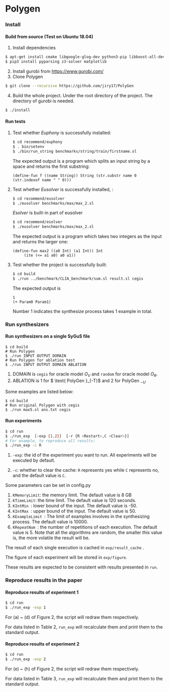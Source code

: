 # Polygen

### Install 

#### Build from source (Test on Ubuntu 18.04) 

1. Install dependencies

```bash
$ apt-get install cmake libgoogle-glog-dev python3-pip libboost-all-dev libjsoncpp-dev libboost-all-dev
$ pip3 install pyparsing z3-solver matplotlib 
```
2. Install gurobi from https://www.gurobi.com/
3. Clone Polygen 

```bash
$ git clone --recursive https://github.com/jiry17/PolyGen
```

4. Build the whole project. Under the root directory of the project. The directory of gurobi is needed. 

```bash
$ ./install
```

#### Run tests

1. Test whether *Euphony* is successfully installed:

   ```bash
   $ cd recommend/euphony
   $ . bin/setenv  
   $ ./bin/run_string benchmarks/string/train/firstname.sl
   ```

   The expected output is a program which splits an input string by a space and returns the first substring:

   ```
   (define-fun f ((name String)) String (str.substr name 0 (str.indexof name " " 0)))
   ```

2. Test whether *Eusolver* is successfully installed, :

   ```bash
   $ cd recommend/eusolver
   $ ./eusolver benchmarks/max/max_2.sl
   ```
   *Esolver* is built-in part of eusolver 

   ```bash
   $ cd recommend/esolver
   $ ./eusolver benchmarks/max/max_2.sl
   ```
   The expected output is a program which takes two integers as the input and returns the larger one:

   ```
   (define-fun max2 ((a0 Int) (a1 Int)) Int
        (ite (<= a1 a0) a0 a1))
   ```

3. Test whether the project is successfully built:

   ```bash
   $ cd build
   $ ./run ../benchmark/CLIA_benchmark/sum.sl result.sl cegis
   ```

   The expected output is

   ```
   1
   (+ Param0 Param1)
   ```
   
    Number 1 indicates the synthesize process takes 1 example in total.

### Run synthesizers

#### Run synthesizers on a single SyGuS file 

```$bash
$ cd build
# Run Polygen 
$ ./run INPUT OUTPUT DOMAIN
# Run Polygen for ablation test
$ ./run INPUT OUTPUT DOMAIN ABLATION
```

1. DOMAIN is `cegis` for oracle model $O_V$ and `random` for oracle model $O_R$.
2. ABLATION is 1 for $ \text{ PolyGen }_{-T}$  and 2 for $\text { PolyGen }_{-U}$

Some examples are listed below:

```$bash
$ cd build
# Run original Polygen with cegis
$ ./run max5.sl ans.txt cegis
```

#### Run experiments 

```bash
$ cd run
$ ./run_exp  [-exp {1,2}]  [-r {R <Restart>,C <Clear>}]
# For example, to reproduce all results:
$ ./run_exp -c R
```

1. `-exp`: the id of the experiment you want to run. All experiments will be executed by default.

2. `-c`: whether to clear the cache: `R` represents yes while `C` represents no, and the default value is `C`. 

Some parameters can be set in config.py

1. `KMemoryLimit`: the memory limit. The default value is 8 GB
2. `KTimeLimit`: the time limit. The default value is 120 seconds.
3. `KIntMin `: lower bound of the input. The default value is -50.
4. `KIntMax `: upper bound of the input. The default value is 50.
5. `KExampleLimit `: The limit of examples involves in the synthesizing process. The default value is 10000.
6. `KRepeatNum `: the number of repetitions of each execution. The default value is 5. Note that all the algorithms are random, the smaller this value is, the more volatile the result will be.

The result of each single execution is cached in `exp/result_cache` . 

The figure of each experiment will be stored in `exp/figure`.

These results are expected to be consistent with results presented in `run`.

### Reproduce results in the paper 

#### Reproduce results of experiment 1

```bash
$ cd run
$ ./run_exp -exp 1
```

For (a) ~ (d) of Figure 2, the script will redraw them respectively.

For data listed in Table 2, `run_exp` will recalculate them and print them to the standard output.

#### Reproduce results of experiment 2

````bash
$ cd run
$ ./run_exp -exp 2
````

For (e) ~ (h) of Figure 2, the script will redraw them respectively.

For data listed in Table 3, `run_exp` will recalculate them and print them to the standard output.

